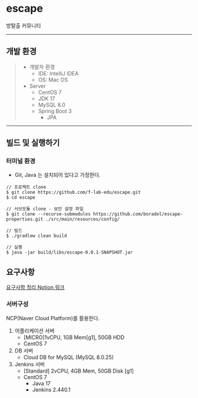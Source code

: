 # escape
방탈출 커뮤니티

---
## 개발 환경
> - 개발자 환경
>   - IDE: IntelliJ IDEA
>   - OS: Mac OS
> - Server
>   - CentOS 7
>   - JDK 17
>   - MySQL 8.0
>   - Spring Boot 3
>     - JPA

---

## 빌드 및 실행하기
### 터미널 환경
- Git, Java 는 설치되어 있다고 가정한다.
```
// 프로젝트 clone
$ git clone https://github.com/f-lab-edu/escape.git
$ cd escape

// 서브모듈 clone - 보안 설정 파일
$ git clone --recurse-submodules https://github.com/boradol/escape-properties.git ./src/main/resources/config/

// 빌드
$ ./gradlew clean build

// 실행
$ java -jar build/libs/escape-0.0.1-SNAPSHOT.jar
```

## 요구사항
[요구사항 정리 Notion 링크](https://tangy-orchid-a37.notion.site/F-lab-d818c53177b744a89cc28450884af99a?pvs=4)

### 서버구성
NCP(Naver Cloud Platform)를 활용한다.
1. 어플리케이션 서버
   - [MICRO]1vCPU, 1GB Mem[g1], 50GB HDD
   - CentOS 7
1. DB 서버
   - Cloud DB for MySQL (MySQL 8.0.25)
1. Jenkins 서버
   - [Standard] 2vCPU, 4GB Mem, 50GB Disk [g1]
   - CentOS 7
     - Java 17
     - Jenkins 2.440.1

